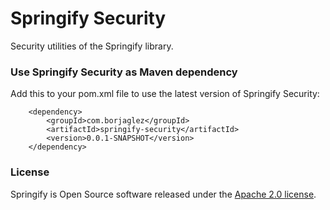 # Springify Security #

Security utilities of the Springify library.

### Use Springify Security as Maven dependency
Add this to your pom.xml file to use the latest version of Springify Security:

        <dependency>
            <groupId>com.borjaglez</groupId>
            <artifactId>springify-security</artifactId>
            <version>0.0.1-SNAPSHOT</version>
        </dependency>
 
### License
Springify is Open Source software released under the 
[Apache 2.0 license](https://www.apache.org/licenses/LICENSE-2.0.html).
